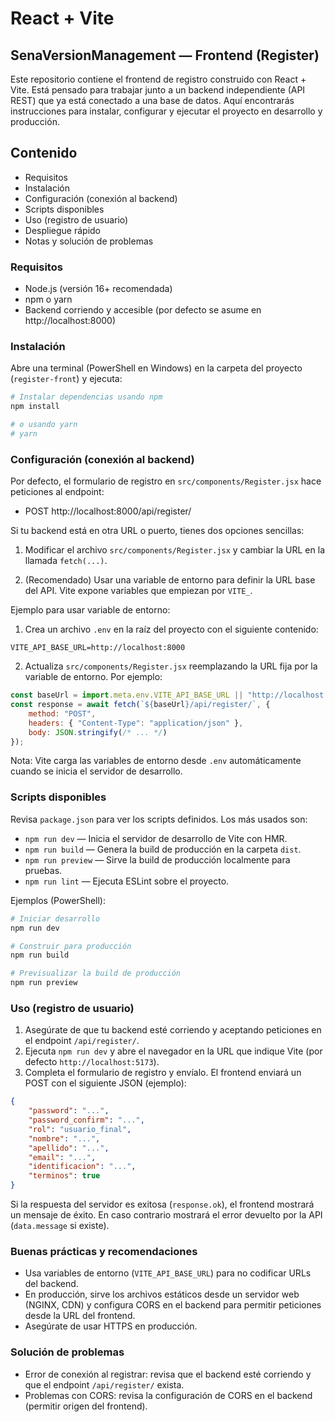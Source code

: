 # React + Vite

## SenaVersionManagement — Frontend (Register)

Este repositorio contiene el frontend de registro construido con React + Vite. Está pensado para trabajar junto a un backend independiente (API REST) que ya está conectado a una base de datos. Aquí encontrarás instrucciones para instalar, configurar y ejecutar el proyecto en desarrollo y producción.

## Contenido
- Requisitos
- Instalación
- Configuración (conexión al backend)
- Scripts disponibles
- Uso (registro de usuario)
- Despliegue rápido
- Notas y solución de problemas

### Requisitos
- Node.js (versión 16+ recomendada)
- npm o yarn
- Backend corriendo y accesible (por defecto se asume en http://localhost:8000)

### Instalación
Abre una terminal (PowerShell en Windows) en la carpeta del proyecto (`register-front`) y ejecuta:

```powershell
# Instalar dependencias usando npm
npm install

# o usando yarn
# yarn
```

### Configuración (conexión al backend)
Por defecto, el formulario de registro en `src/components/Register.jsx` hace peticiones al endpoint:

- POST http://localhost:8000/api/register/

Si tu backend está en otra URL o puerto, tienes dos opciones sencillas:

1) Modificar el archivo `src/components/Register.jsx` y cambiar la URL en la llamada `fetch(...)`.

2) (Recomendado) Usar una variable de entorno para definir la URL base del API. Vite expone variables que empiezan por `VITE_`.

Ejemplo para usar variable de entorno:

1. Crea un archivo `.env` en la raíz del proyecto con el siguiente contenido:

```properties
VITE_API_BASE_URL=http://localhost:8000
```

2. Actualiza `src/components/Register.jsx` reemplazando la URL fija por la variable de entorno. Por ejemplo:

```js
const baseUrl = import.meta.env.VITE_API_BASE_URL || "http://localhost:8000";
const response = await fetch(`${baseUrl}/api/register/`, {
	method: "POST",
	headers: { "Content-Type": "application/json" },
	body: JSON.stringify(/* ... */)
});
```

Nota: Vite carga las variables de entorno desde `.env` automáticamente cuando se inicia el servidor de desarrollo.

### Scripts disponibles
Revisa `package.json` para ver los scripts definidos. Los más usados son:

- `npm run dev` — Inicia el servidor de desarrollo de Vite con HMR.
- `npm run build` — Genera la build de producción en la carpeta `dist`.
- `npm run preview` — Sirve la build de producción localmente para pruebas.
- `npm run lint` — Ejecuta ESLint sobre el proyecto.

Ejemplos (PowerShell):

```powershell
# Iniciar desarrollo
npm run dev

# Construir para producción
npm run build

# Previsualizar la build de producción
npm run preview
```

### Uso (registro de usuario)
1. Asegúrate de que tu backend esté corriendo y aceptando peticiones en el endpoint `/api/register/`.
2. Ejecuta `npm run dev` y abre el navegador en la URL que indique Vite (por defecto `http://localhost:5173`).
3. Completa el formulario de registro y envíalo. El frontend enviará un POST con el siguiente JSON (ejemplo):

```json
{
	"password": "...",
	"password_confirm": "...",
	"rol": "usuario_final",
	"nombre": "...",
	"apellido": "...",
	"email": "...",
	"identificacion": "...",
	"terminos": true
}
```

Si la respuesta del servidor es exitosa (`response.ok`), el frontend mostrará un mensaje de éxito. En caso contrario mostrará el error devuelto por la API (`data.message` si existe).

### Buenas prácticas y recomendaciones
- Usa variables de entorno (`VITE_API_BASE_URL`) para no codificar URLs del backend.
- En producción, sirve los archivos estáticos desde un servidor web (NGINX, CDN) y configura CORS en el backend para permitir peticiones desde la URL del frontend.
- Asegúrate de usar HTTPS en producción.

### Solución de problemas
- Error de conexión al registrar: revisa que el backend esté corriendo y que el endpoint `/api/register/` exista.
- Problemas con CORS: revisa la configuración de CORS en el backend (permitir origen del frontend).


